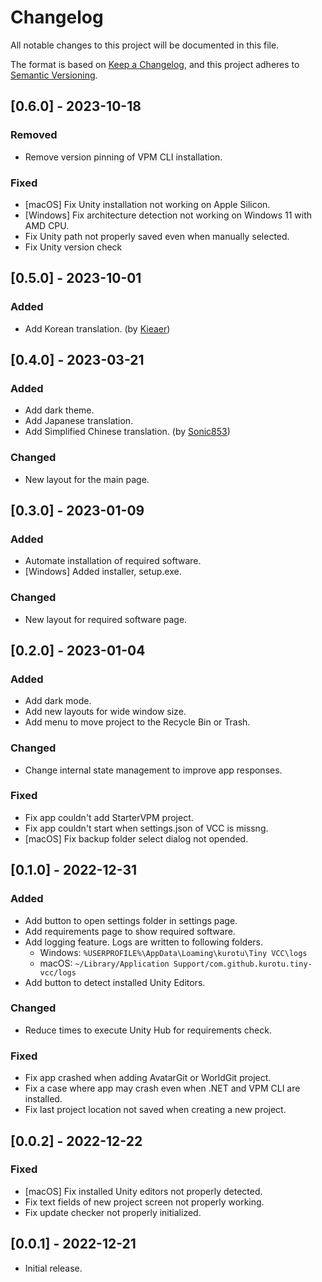 # Changelog

All notable changes to this project will be documented in this file.

The format is based on [Keep a Changelog](https://keepachangelog.com/en/1.0.0/),
and this project adheres to [Semantic Versioning](https://semver.org/spec/v2.0.0.html).

## [0.6.0] - 2023-10-18

### Removed
- Remove version pinning of VPM CLI installation.

### Fixed

- [macOS] Fix Unity installation not working on Apple Silicon.
- [Windows] Fix architecture detection not working on Windows 11 with AMD CPU.
- Fix Unity path not properly saved even when manually selected.
- Fix Unity version check

## [0.5.0] - 2023-10-01

### Added

- Add Korean translation. (by [Kieaer](https://github.com/Kieaer))

## [0.4.0] - 2023-03-21

### Added

- Add dark theme.
- Add Japanese translation.
- Add Simplified Chinese translation. (by [Sonic853](https://github.com/Sonic853))

### Changed

- New layout for the main page.

## [0.3.0] - 2023-01-09

### Added

- Automate installation of required software.
- [Windows] Added installer, setup.exe.

### Changed

- New layout for required software page.

## [0.2.0] - 2023-01-04

### Added

- Add dark mode.
- Add new layouts for wide window size.
- Add menu to move project to the Recycle Bin or Trash.

### Changed

- Change internal state management to improve app responses.

### Fixed

- Fix app couldn't add StarterVPM project.
- Fix app couldn't start when settings.json of VCC is missng.
- [macOS] Fix backup folder select dialog not opended.

## [0.1.0] - 2022-12-31

### Added

- Add button to open settings folder in settings page.
- Add requirements page to show required software.
- Add logging feature. Logs are written to following folders.
    - Windows: `%USERPROFILE%\AppData\Loaming\kurotu\Tiny VCC\logs`
    - macOS: `~/Library/Application Support/com.github.kurotu.tiny-vcc/logs`
- Add button to detect installed Unity Editors.

### Changed

- Reduce times to execute Unity Hub for requirements check.

### Fixed

- Fix app crashed when adding AvatarGit or WorldGit project.
- Fix a case where app may crash even when .NET and VPM CLI are installed.
- Fix last project location not saved when creating a new project.

## [0.0.2] - 2022-12-22

### Fixed

- [macOS] Fix installed Unity editors not properly detected.
- Fix text fields of new project screen not properly working.
- Fix update checker not properly initialized.

## [0.0.1] - 2022-12-21

- Initial release.

